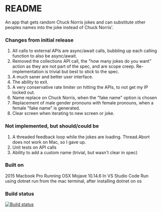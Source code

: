 # README

An app that gets random Chuck Norris jokes and can substitute other peoples names into the joke instead of Chuck Norris'.

### Changes from initial release

1. All calls to external APIs are async/await calls, bubbling up each calling function to also be async/await.
2. Removed the collections API call, the "how many jokes do you want" action as they are not part of the spec, and are scope creep. Re-implementation is trivial but best to stick to the spec.
3. A much saner and better user interface.
4. The ability to exit.
5. A very conservative rate limiter on hitting the APIs, to not get my IP locked out.
6. Name replace on Chuck Norris, when the "fake name" option is chosen
7. Replacement of male gender pronouns with female pronouns, when a female "fake name" is generated.
8. Clear screen when iterating to new screen or joke.

### Not implemented, but should/could be

1. A threaded feedback loop while the jokes are loading. Thread.Abort does not work on Mac, so I gave up.
2. Unit tests on API calls
3. Ability to add a custom name (trivial, but wasn't clear in spec)

### Built on

2015 Macbook Pro
Running OSX Mojave 10.14.6
In VS Studio Code
Run using dotnet run from the mac terminal, after installing dotnet on os

### Build status

[![Build status](https://ci.appveyor.com/api/projects/status/lsvryi8ea0n6b4xo?svg=true)](https://ci.appveyor.com/project/fleetcarma/cs-challenge)
